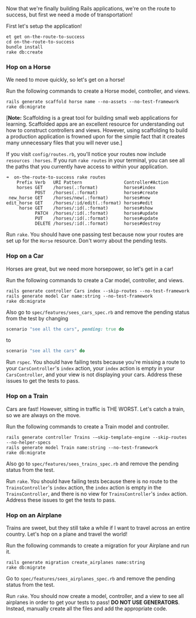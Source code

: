 Now that we're finally building Rails applications, we're on the route to success, but first we need a mode of transportation!

First let's setup the application!

```no-highlight
et get on-the-route-to-success
cd on-the-route-to-success
bundle install
rake db:create
```

### Hop on a Horse
We need to move quickly, so let's get on a horse!

Run the following commands to create a Horse model, controller, and views.
```no-highlight
rails generate scaffold horse name --no-assets --no-test-framework
rake db:migrate
```
[**Note:** Scaffolding is a great tool for building small web applications for learning. Scaffolded apps are an excellent resource for understanding out how to construct controllers and views. However, using scaffolding to build a production application is frowned upon for the simple fact that it creates many unnecessary files that you will never use.]

If you visit `config/routes.rb`, you'll notice your routes now include `resources :horses`. If you run `rake routes` in your terminal, you can see all the paths that you currently have access to within your application.

```no-highlight
➜  on-the-route-to-success rake routes
    Prefix Verb   URI Pattern                Controller#Action
    horses GET    /horses(.:format)          horses#index
           POST   /horses(.:format)          horses#create
 new_horse GET    /horses/new(.:format)      horses#new
edit_horse GET    /horses/:id/edit(.:format) horses#edit
     horse GET    /horses/:id(.:format)      horses#show
           PATCH  /horses/:id(.:format)      horses#update
           PUT    /horses/:id(.:format)      horses#update
           DELETE /horses/:id(.:format)      horses#destroy
```

Run `rake`. You should have one passing test because now your routes are set up for the `Horse` resource. Don't worry about the pending tests.

### Hop on a Car
Horses are great, but we need more horsepower, so let's get in a car!

Run the following commands to create a Car model, controller, and views.
```no-highlight
rails generate controller Cars index --skip-routes --no-test-framework
rails generate model Car name:string --no-test-framework
rake db:migrate
```

Also go to `spec/features/sees_cars_spec.rb` and remove the pending status from the test by changing

```ruby
scenario "see all the cars", pending: true do
```
to

```ruby
scenario "see all the cars" do
```

Run `rspec`. You should have failing tests because you're missing a route to your `CarsController`'s `index` action, your `index` action is empty in your `CarsController`, and your view is not displaying your cars. Address these issues to get the tests to pass.

### Hop on a Train

Cars are fast! However, sitting in traffic is THE WORST. Let's catch a train, so we are always on the move.

Run the following commands to create a Train model and controller.

```no-highlight
rails generate controller Trains -—skip-template-engine --skip-routes --no-helper-specs
rails generate model Train name:string --no-test-framework
rake db:migrate
```

Also go to `spec/features/sees_trains_spec.rb` and remove the pending status from the test.

Run `rake`. You should have failing tests because there is no route to the `TrainsController`'s `index` action, the `index` action is empty in the `TrainsController`, and there is no view for `TrainsController`'s `index` action. Address these issues to get the tests to pass.

### Hop on an Airplane

Trains are sweet, but they still take a while if I want to travel across an entire country. Let's hop on a plane and travel the world!

Run the following commands to create a migration for your Airplane and run it.

```no-highlight
rails generate migration create_airplanes name:string
rake db:migrate
```
Go to `spec/features/sees_airplanes_spec.rb` and remove the pending status from the test.

Run `rake`. You should now create a model, controller, and a view to see all airplanes in order to get your tests to pass! **DO NOT USE GENERATORS**. Instead, manually create all the files and add the appropriate code.
